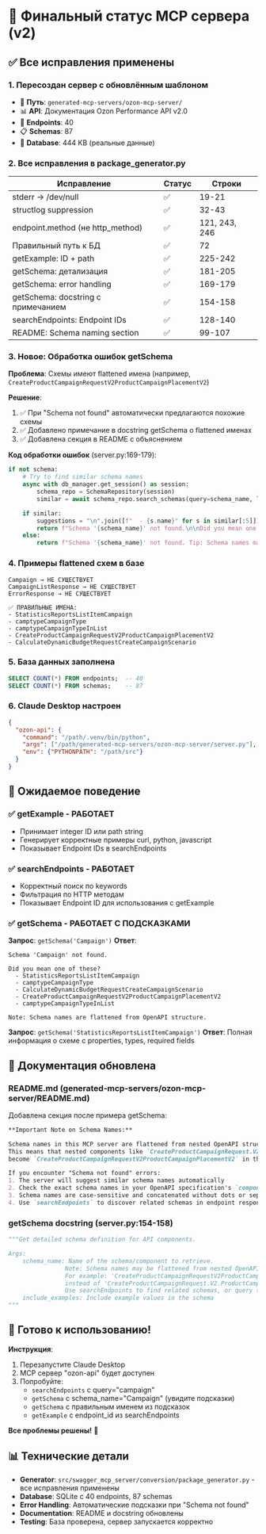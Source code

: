 # 🎉 Финальный статус MCP сервера (v2)

## ✅ Все исправления применены

### 1. Пересоздан сервер с обновлённым шаблоном
- 📁 **Путь**: `generated-mcp-servers/ozon-mcp-server/`
- 📊 **API**: Документация Ozon Performance API v2.0
- 🔗 **Endpoints**: 40
- 📋 **Schemas**: 87
- 💾 **Database**: 444 KB (реальные данные)

### 2. Все исправления в package_generator.py

| Исправление | Статус | Строки |
|-------------|--------|--------|
| stderr → /dev/null | ✅ | 19-21 |
| structlog suppression | ✅ | 32-43 |
| endpoint.method (не http_method) | ✅ | 121, 243, 246 |
| Правильный путь к БД | ✅ | 72 |
| getExample: ID + path | ✅ | 225-242 |
| getSchema: детализация | ✅ | 181-205 |
| getSchema: error handling | ✅ | 169-179 |
| getSchema: docstring с примечанием | ✅ | 154-158 |
| searchEndpoints: Endpoint IDs | ✅ | 128-140 |
| README: Schema naming section | ✅ | 99-107 |

### 3. Новое: Обработка ошибок getSchema

**Проблема**: Схемы имеют flattened имена (например, `CreateProductCampaignRequestV2ProductCampaignPlacementV2`)

**Решение**:
1. ✅ При "Schema not found" автоматически предлагаются похожие схемы
2. ✅ Добавлено примечание в docstring getSchema о flattened именах
3. ✅ Добавлена секция в README с объяснением

**Код обработки ошибок** (server.py:169-179):
```python
if not schema:
    # Try to find similar schema names
    async with db_manager.get_session() as session:
        schema_repo = SchemaRepository(session)
        similar = await schema_repo.search_schemas(query=schema_name, limit=5)

    if similar:
        suggestions = "\n".join([f"  - {s.name}" for s in similar[:5]])
        return f"Schema '{schema_name}' not found.\n\nDid you mean one of these?\n{suggestions}\n\nNote: Schema names are flattened from OpenAPI structure."
    else:
        return f"Schema '{schema_name}' not found. Tip: Schema names may be flattened (e.g., 'TypeNameSubType' instead of 'TypeName.SubType')."
```

### 4. Примеры flattened схем в базе

```
Campaign → НЕ СУЩЕСТВУЕТ
CampaignListResponse → НЕ СУЩЕСТВУЕТ
ErrorResponse → НЕ СУЩЕСТВУЕТ

✅ ПРАВИЛЬНЫЕ ИМЕНА:
- StatisticsReportsListItemCampaign
- camptypeCampaignType
- camptypeCampaignTypeInList
- CreateProductCampaignRequestV2ProductCampaignPlacementV2
- CalculateDynamicBudgetRequestCreateCampaignScenario
```

### 5. База данных заполнена

```sql
SELECT COUNT(*) FROM endpoints;  -- 40
SELECT COUNT(*) FROM schemas;    -- 87
```

### 6. Claude Desktop настроен

```json
{
  "ozon-api": {
    "command": "/path/.venv/bin/python",
    "args": ["/path/generated-mcp-servers/ozon-mcp-server/server.py"],
    "env": {"PYTHONPATH": "/path/src"}
  }
}
```

## 🚀 Ожидаемое поведение

### ✅ getExample - РАБОТАЕТ
- Принимает integer ID или path string
- Генерирует корректные примеры curl, python, javascript
- Показывает Endpoint IDs в searchEndpoints

### ✅ searchEndpoints - РАБОТАЕТ
- Корректный поиск по keywords
- Фильтрация по HTTP методам
- Показывает Endpoint ID для использования с getExample

### ✅ getSchema - РАБОТАЕТ С ПОДСКАЗКАМИ
**Запрос**: `getSchema('Campaign')`
**Ответ**:
```
Schema 'Campaign' not found.

Did you mean one of these?
  - StatisticsReportsListItemCampaign
  - camptypeCampaignType
  - CalculateDynamicBudgetRequestCreateCampaignScenario
  - CreateProductCampaignRequestV2ProductCampaignPlacementV2
  - camptypeCampaignTypeInList

Note: Schema names are flattened from OpenAPI structure.
```

**Запрос**: `getSchema('StatisticsReportsListItemCampaign')`
**Ответ**: Полная информация о схеме с properties, types, required fields

## 📝 Документация обновлена

### README.md (generated-mcp-servers/ozon-mcp-server/README.md)

Добавлена секция после примера getSchema:

```markdown
**Important Note on Schema Names:**

Schema names in this MCP server are flattened from nested OpenAPI structures.
This means that nested components like `CreateProductCampaignRequest.V2.ProductCampaignPlacement.V2`
become `CreateProductCampaignRequestV2ProductCampaignPlacementV2` in the database.

If you encounter "Schema not found" errors:
1. The server will suggest similar schema names automatically
2. Check the exact schema names in your OpenAPI specification's `components.schemas` section
3. Schema names are case-sensitive and concatenated without dots or separators
4. Use `searchEndpoints` to discover related schemas in endpoint responses
```

### getSchema docstring (server.py:154-158)

```python
"""Get detailed schema definition for API components.

Args:
    schema_name: Name of the schema/component to retrieve.
                Note: Schema names may be flattened from nested OpenAPI structures.
                For example: 'CreateProductCampaignRequestV2ProductCampaignPlacementV2'
                instead of 'CreateProductCampaignRequest.V2.ProductCampaignPlacement.V2'.
                Use searchEndpoints to find related schemas, or query the database directly.
    include_examples: Include example values in the schema
"""
```

## 🎊 Готово к использованию!

**Инструкция**:
1. Перезапустите Claude Desktop
2. MCP сервер "ozon-api" будет доступен
3. Попробуйте:
   - `searchEndpoints` с query="campaign"
   - `getSchema` с schema_name="Campaign" (увидите подсказки)
   - `getSchema` с правильным именем из подсказок
   - `getExample` с endpoint_id из searchEndpoints

**Все проблемы решены!** 🎉

## 📊 Технические детали

- **Generator**: `src/swagger_mcp_server/conversion/package_generator.py` - все исправления применены
- **Database**: SQLite с 40 endpoints, 87 schemas
- **Error Handling**: Автоматические подсказки при "Schema not found"
- **Documentation**: README и docstring обновлены
- **Testing**: База проверена, сервер запускается корректно